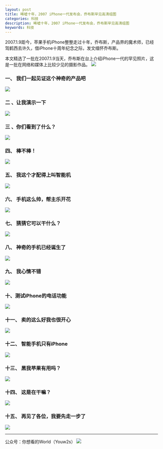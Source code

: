 ```yaml
---
layout: post
title: 唏嘘十年，2007 iPhone一代发布会，乔布斯罕见高清组图
categories: 科技
description: 唏嘘十年，2007 iPhone一代发布会，乔布斯罕见高清组图
keywords: 科技
---
```


2007.1.9距今，苹果手机iPhone整整走过十年，乔布斯，产品界的魔术师，已经驾鹤西去许久，借iPhone十周年纪念之际，发文缅怀乔布斯。

本文精选了一批在2007.1.9当天，乔布斯在台上介绍iPhone一代的罕见照片，这是一批在网络和媒体上比较少见的摄影作品。
![][image-1]

### 一、 我们一起见证这个神奇的产品吧

![][image-2]

### 二 、让我演示一下

![][image-3]

### 三 、你们看到了什么？

![][image-4]

### 四、 棒不棒！

![][image-5]

### 五、 我这个才配得上叫智能机

![][image-6]

### 六、 手机这么帅，帮主乐开花

![][image-7]

### 七、 猜猜它可以干什么？

![][image-8]

### 八、 神奇的手机已经诞生了

![][image-9]

### 九、 我心情不错

![][image-10]

### 十、测试iPhone的电话功能

![][image-11]

### 十一、 卖的这么好我也很开心

![][image-12]

### 十二、 智能手机只有iPhone

![][image-13]

### 十三、 黑我苹果有用吗？

![][image-14]

### 十四、 这是在干嘛？

![][image-15]

### 十五、 再见了各位，我要先走一步了

![][image-16]

---- 
公众号：你想看的World（Youw2s）
![][image-17]
















































[image-1]:	http://upload-images.jianshu.io/upload_images/3342594-60d6715084b3bf35.png?imageMogr2/auto-orient/strip%7CimageView2/2/w/1240
[image-2]:	http://upload-images.jianshu.io/upload_images/3342594-8456ee1a120a262c.png?imageMogr2/auto-orient/strip%7CimageView2/2/w/1240
[image-3]:	http://upload-images.jianshu.io/upload_images/3342594-a7beaf16af0ecaed.png?imageMogr2/auto-orient/strip%7CimageView2/2/w/1240
[image-4]:	http://upload-images.jianshu.io/upload_images/3342594-c3580e639a502b4d.png?imageMogr2/auto-orient/strip%7CimageView2/2/w/1240
[image-5]:	http://upload-images.jianshu.io/upload_images/3342594-4e92dc8f3254fe16.png?imageMogr2/auto-orient/strip%7CimageView2/2/w/1240
[image-6]:	http://upload-images.jianshu.io/upload_images/3342594-95a663a77c19aafc.png?imageMogr2/auto-orient/strip%7CimageView2/2/w/1240
[image-7]:	http://upload-images.jianshu.io/upload_images/3342594-8ac7aa7694493a72.png?imageMogr2/auto-orient/strip%7CimageView2/2/w/1240
[image-8]:	http://upload-images.jianshu.io/upload_images/3342594-75909e288a1c4f1e.png?imageMogr2/auto-orient/strip%7CimageView2/2/w/1240
[image-9]:	http://upload-images.jianshu.io/upload_images/3342594-84cc7e486a10c20e.png?imageMogr2/auto-orient/strip%7CimageView2/2/w/1240
[image-10]:	http://upload-images.jianshu.io/upload_images/3342594-eaff041170dfc505.png?imageMogr2/auto-orient/strip%7CimageView2/2/w/1240
[image-11]:	http://upload-images.jianshu.io/upload_images/3342594-75faaa011f4b20a3.png?imageMogr2/auto-orient/strip%7CimageView2/2/w/1240
[image-12]:	http://upload-images.jianshu.io/upload_images/3342594-9f65d32b67694401.png?imageMogr2/auto-orient/strip%7CimageView2/2/w/1240
[image-13]:	http://upload-images.jianshu.io/upload_images/3342594-6b007d33c39977f5.png?imageMogr2/auto-orient/strip%7CimageView2/2/w/1240
[image-14]:	http://upload-images.jianshu.io/upload_images/3342594-c2467d4aef48c2a3.png?imageMogr2/auto-orient/strip%7CimageView2/2/w/1240
[image-15]:	http://upload-images.jianshu.io/upload_images/3342594-29d3b052d95a47de.png?imageMogr2/auto-orient/strip%7CimageView2/2/w/1240
[image-16]:	http://upload-images.jianshu.io/upload_images/3342594-106a2d6b2741d87d.png?imageMogr2/auto-orient/strip%7CimageView2/2/w/1240
[image-17]:	http://upload-images.jianshu.io/upload_images/3342594-dca1f89eba3e50ca.jpg?imageMogr2/auto-orient/strip%7CimageView2/2/w/1240